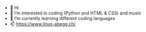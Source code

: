 - 👋 Hi
- 👀 I’m interested in coding (Python and HTML & CSS) and music
- 🌱 I’m currently learning different coding languages
- 📫 https://www.linus-abegg.ch/

<!---
✨ special ✨ repository because its `README.md` (this file) appears on your GitHub profile.
You can click the Preview link to take a look at your changes.
--->

